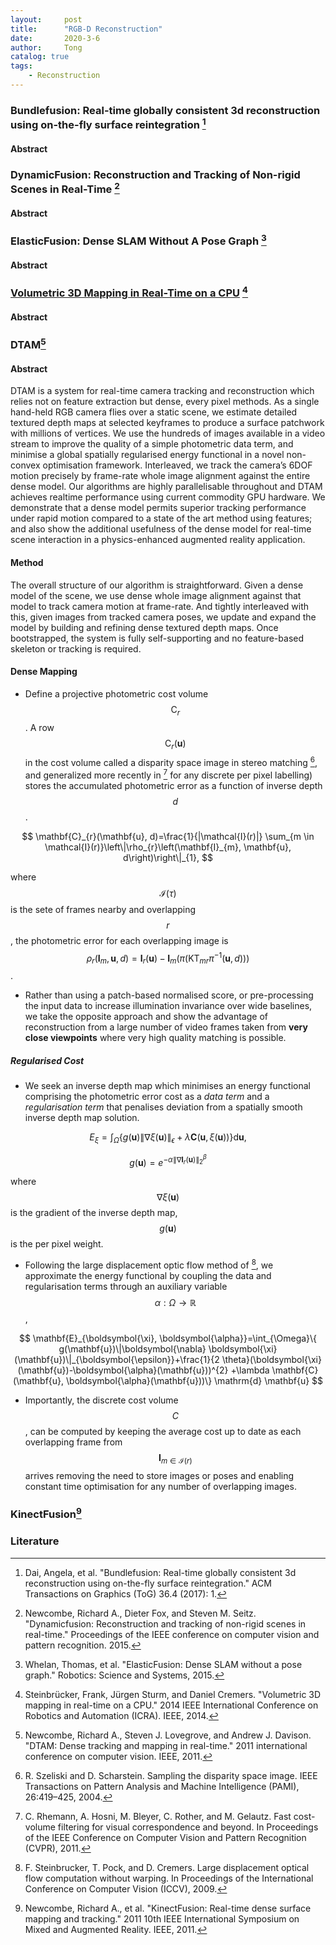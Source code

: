```yaml
---
layout:     post
title:      "RGB-D Reconstruction"
date:       2020-3-6
author:     Tong
catalog: true
tags:
    - Reconstruction
---
```


### Bundlefusion: Real-time globally consistent 3d reconstruction using on-the-fly surface reintegration [^Dai17]

#### Abstract

### DynamicFusion: Reconstruction and Tracking of Non-rigid Scenes in Real-Time [^Newcombe15]

#### Abstract

### ElasticFusion: Dense SLAM Without A Pose Graph [^Whelan15]

#### Abstract

### [Volumetric 3D Mapping in Real-Time on a CPU](https://github.com/tum-vision/fastfusion) [^Steinbruecker14]

#### Abstract

### DTAM[^Newcombe2011a]

#### Abstract

DTAM is a system for real-time camera tracking and reconstruction which relies not on feature extraction but dense, every pixel methods. As a single hand-held RGB camera flies over a static scene, we estimate detailed textured depth maps at selected keyframes to produce a surface patchwork with millions of vertices. We use the hundreds of images available in a video stream to improve the quality of a simple photometric data term, and minimise a global spatially regularised energy functional in a novel non-convex optimisation framework. Interleaved, we track the camera’s
6DOF motion precisely by frame-rate whole image alignment against the entire dense model. Our algorithms are highly parallelisable throughout and DTAM achieves realtime
performance using current commodity GPU hardware. We demonstrate that a dense model permits superior tracking performance under rapid motion compared to a state of
the art method using features; and also show the additional usefulness of the dense model for real-time scene interaction in a physics-enhanced augmented reality application.

#### Method

The overall structure of our algorithm is straightforward. Given a dense model of the scene, we use dense whole image alignment against that model to track camera motion at frame-rate. And tightly interleaved with this, given images from tracked camera poses, we update and expand the model by building and refining dense textured depth maps. Once bootstrapped, the system is fully self-supporting and no feature-based skeleton or tracking is required.

#### Dense Mapping

- Define a projective photometric cost volume $$\mathrm{C}_{r}$$. A row $$\mathrm{C}_{r}(\mathbf{u})$$ in the cost volume called a disparity space image in stereo matching [^Szeliski04], and generalized more recently in [^Rhemann11] for any discrete per pixel labelling) stores the accumulated photometric error as a function of inverse depth $$d$$.

$$
\mathbf{C}_{r}(\mathbf{u}, d)=\frac{1}{|\mathcal{I}(r)|} \sum_{m \in \mathcal{I}(r)}\left\|\rho_{r}\left(\mathbf{I}_{m}, \mathbf{u}, d\right)\right\|_{1},
$$

where $$\mathcal{I}(\tau)$$ is the sete of frames nearby and overlapping $$r$$, the photometric error for each overlapping image is
$$
\rho_{r}\left(\mathbf{I}_{m}, \mathbf{u}, d\right)=\mathbf{I}_{r}(\mathbf{u})-\mathbf{I}_{m}\left(\pi\left(\mathrm{KT}_{m r} \pi^{-1}(\mathbf{u}, d)\right)\right)
$$.

- Rather than using a patch-based normalised score, or pre-processing the input data to increase illumination invariance over wide baselines, we take the opposite approach and show the advantage of reconstruction from a large number of video frames taken from __very close viewpoints__ where very high quality matching is possible.

##### Regularised Cost

-  We seek an inverse depth map which minimises an energy functional comprising the photometric error cost as a _data term_ and a _regularisation term_ that penalises deviation from a spatially smooth inverse depth map solution.

$$
E_{\xi}=\int_{\Omega}\left\{g(\mathbf{u})\|\nabla \xi(\mathbf{u})\|_{\epsilon}+\lambda \mathbf{C}(\mathbf{u}, \xi(\mathbf{u}))\right\} \mathrm{d} \mathbf{u},
$$

$$
g(\mathbf{u})=e^{-\alpha\left\|\nabla \mathbf{I}_{r}(\mathbf{u})\right\|_{2}^{\beta}}
$$

where $$\nabla \xi(\mathbf{u})$$ is the gradient of the inverse depth map, $$g(\mathbf{u})$$ is the per pixel weight.

- Following the large displacement optic flow method of [^Steinbrucker09], we approximate the energy functional by coupling the data and regularisation terms through an auxiliary variable $$\alpha: \Omega \rightarrow \mathbb{R}$$,

$$
\mathbf{E}_{\boldsymbol{\xi}, \boldsymbol{\alpha}}=\int_{\Omega}\{ g(\mathbf{u})\|\boldsymbol{\nabla} \boldsymbol{\xi}(\mathbf{u})\|_{\boldsymbol{\epsilon}}+\frac{1}{2 \theta}(\boldsymbol{\xi}(\mathbf{u})-\boldsymbol{\alpha}(\mathbf{u}))^{2} +\lambda \mathbf{C}(\mathbf{u}, \boldsymbol{\alpha}(\mathbf{u}))\} \mathrm{d} \mathbf{u}
$$

- Importantly, the discrete cost volume $$C$$, can be computed by keeping the average cost up to date as each overlapping frame from $$\mathbf{I}_{m \in \mathcal{I}(r)}$$ arrives removing the need to store images or poses and enabling constant time optimisation for any number of overlapping images.

### KinectFusion[^Newcombe2011b]


### Literature

[^Dai17]: Dai, Angela, et al. "Bundlefusion: Real-time globally consistent 3d reconstruction using on-the-fly surface reintegration." ACM Transactions on Graphics (ToG) 36.4 (2017): 1.

[^Steinbruecker14]: Steinbrücker, Frank, Jürgen Sturm, and Daniel Cremers. "Volumetric 3D mapping in real-time on a CPU." 2014 IEEE International Conference on Robotics and Automation (ICRA). IEEE, 2014.

[^Newcombe15]: Newcombe, Richard A., Dieter Fox, and Steven M. Seitz. "Dynamicfusion: Reconstruction and tracking of non-rigid scenes in real-time." Proceedings of the IEEE conference on computer vision and pattern recognition. 2015.

[^Szeliski04]: R. Szeliski and D. Scharstein. Sampling the disparity space image. IEEE Transactions on Pattern Analysis and Machine Intelligence (PAMI), 26:419–425, 2004.

[^Rhemann11]: C. Rhemann, A. Hosni, M. Bleyer, C. Rother, and M. Gelautz. Fast cost-volume filtering for visual correspondence and beyond. In Proceedings of the IEEE Conference on Computer Vision and Pattern Recognition (CVPR), 2011.

[^Steinbrucker09]: F. Steinbrucker, T. Pock, and D. Cremers. Large displacement optical flow computation without warping. In Proceedings of the International Conference on Computer Vision (ICCV), 2009.

[^Newcombe2011a]: Newcombe, Richard A., Steven J. Lovegrove, and Andrew J. Davison. "DTAM: Dense tracking and mapping in real-time." 2011 international conference on computer vision. IEEE, 2011.

[^Newcombe2011b]: Newcombe, Richard A., et al. "KinectFusion: Real-time dense surface mapping and tracking." 2011 10th IEEE International Symposium on Mixed and Augmented Reality. IEEE, 2011.

[^Whelan15]: Whelan, Thomas, et al. "ElasticFusion: Dense SLAM without a pose graph." Robotics: Science and Systems, 2015.
